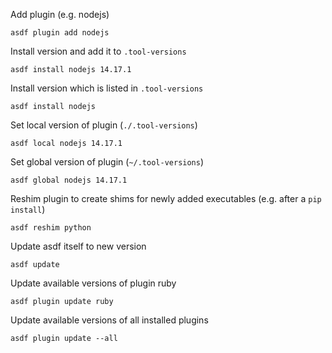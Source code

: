 Add plugin (e.g. nodejs)

```
asdf plugin add nodejs
```

Install version and add it to `.tool-versions`

```
asdf install nodejs 14.17.1
```

Install version which is listed in `.tool-versions`

```
asdf install nodejs
```

Set local version of plugin (`./.tool-versions`)

```
asdf local nodejs 14.17.1
```

Set global version of plugin (`~/.tool-versions`)

```
asdf global nodejs 14.17.1
```

Reshim plugin to create shims for newly added executables (e.g. after a `pip install`)

```
asdf reshim python
```

Update asdf itself to new version

    asdf update

Update available versions of plugin ruby

    asdf plugin update ruby

Update available versions of all installed plugins

    asdf plugin update --all

